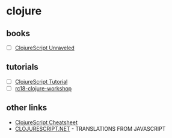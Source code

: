# clojure

## books

- [ ] [ClojureScript Unraveled](http://funcool.github.io/clojurescript-unraveled/)

## tutorials

- [ ] [ClojureScript Tutorial](https://www.niwi.nz/cljs-workshop/)
- [ ] [rc18-clojure-workshop](https://github.com/roman01la/rc18-clojure-workshop)

## other links

- [ClojureScript Cheatsheet](https://cljs.info/cheatsheet/)
- [CLOJURESCRIPT.NET](https://kanaka.github.io/clojurescript/web/synonym.html) - TRANSLATIONS FROM JAVASCRIPT
